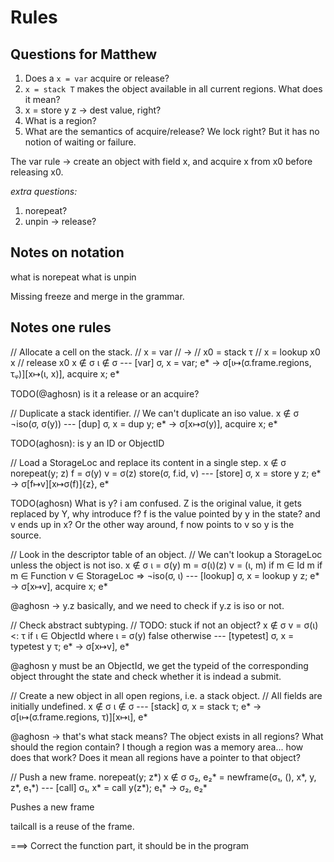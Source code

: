 # Rules

## Questions for Matthew

1. Does a `x = var` acquire or release?
2. `x = stack T` makes the object available in all current regions. What does it mean?
3. x = store y z -> dest value, right? 
4. What is a region?
5. What are the semantics of acquire/release? We lock right?
But it has no notion of waiting or failure.

The var rule -> create an object with field x, and acquire x from x0 before releasing x0.

*extra questions:*

1. norepeat?
2. unpin -> release?

## Notes on notation

what is norepeat
what is unpin

Missing freeze and merge in the grammar.

## Notes one rules

// Allocate a cell on the stack.
// x = var
// ->
// x0 = stack τ
// x = lookup x0 x
// release x0
x ∉ σ
ι ∉ σ
--- [var]
σ, x = var; e* → σ[ι↦(σ.frame.regions, τᵩ)][x↦(ι, x)], acquire x; e*

TODO(@aghosn) is it a release or an acquire?

// Duplicate a stack identifier.
// We can't duplicate an iso value.
x ∉ σ
¬iso(σ, σ(y))
--- [dup]
σ, x = dup y; e* → σ[x↦σ(y)], acquire x; e*

TODO(aghosn): is y an ID or ObjectID 

// Load a StorageLoc and replace its content in a single step.
x ∉ σ
norepeat(y; z)
f = σ(y)
v = σ(z)
store(σ, f.id, v)
--- [store]
σ, x = store y z; e* → σ[f↦v][x↦σ(f)]\{z}, e*

TODO(aghosn)
What is y? i am confused.
Z is the original value, it gets replaced by Y, why introduce f?
f is the value pointed by y in the state? and v ends up in x?
Or the other way around, f now points to v so y is the source.

// Look in the descriptor table of an object.
// We can't lookup a StorageLoc unless the object is not iso.
x ∉ σ
ι = σ(y)
m = σ(ι)(z)
v = (ι, m) if m ∈ Id
    m if m ∈ Function
v ∈ StorageLoc ⇒ ¬iso(σ, ι)
--- [lookup]
σ, x = lookup y z; e* → σ[x↦v], acquire x; e*

@aghosn -> y.z basically, and we need to check if y.z is iso or not.

// Check abstract subtyping.
// TODO: stuck if not an object?
x ∉ σ
v = σ(ι) <: τ if ι ∈ ObjectId where ι = σ(y)
    false otherwise
--- [typetest]
σ, x = typetest y τ; e* → σ[x↦v], e*

@aghosn y must be an ObjectId, we get the typeid of the corresponding object
throught the state and check whether it is indead a submit.


// Create a new object in all open regions, i.e. a stack object.
// All fields are initially undefined.
x ∉ σ
ι ∉ σ
--- [stack]
σ, x = stack τ; e* → σ[ι↦(σ.frame.regions, τ)][x↦ι], e*

@aghosn -> that's what stack means? The object exists in all regions?
What should the region contain?
I though a region was a memory area... how does that work?
Does it mean all regions have a pointer to that object?

// Push a new frame.
norepeat(y; z*)
x ∉ σ
σ₂, e₂* = newframe(σ₁, (), x*, y, z*, e₁*)
--- [call]
σ₁, x* = call y(z*); e₁* → σ₂, e₂*

Pushes a new frame

tailcall is a reuse of the frame.


===> Correct the function part, it should be in the program
